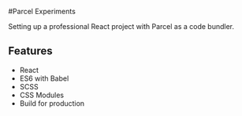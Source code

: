 #Parcel Experiments

Setting up a professional React project with Parcel as a code bundler.

## Features

- React
- ES6 with Babel
- SCSS
- CSS Modules
- Build for production